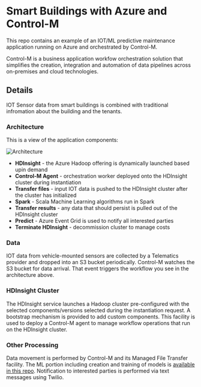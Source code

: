 # **Smart Buildings with Azure and Control-M**

This repo contains an example of an IOT/ML predictive maintenance application running on Azure and orchestrated by Control-M.

Control-M is a business application workfow orchestration solution that simplifies the creation, integration and automation of data pipelines across on-premises and cloud technologies.

## Details
IOT Sensor data from smart buildings is combined with traditional infromation about the building and the tenants.
 
### **Architecture**
This is a view of the application components:

![Architecture](Images/SmartBuildingArchitecture.png)

 - **HDInsight** - the Azure Hadoop offering is dynamically launched based upin demand
 - **Control-M Agent** - orchestration worker deployed onto the HDInsight cluster during instantiation
 - **Transfer files** - input IOT data is pushed to the HDInsight cluster after the cluster has initialized
 - **Spark** - Scala Machine Learning algorithms run in Spark
 - **Transfer results** - any data that should persist is pulled out of the HDInsight cluster 
 - **Predict** - Azure Event Grid is used to notify all interested parties
 - **Terminate HDInsight** - decommission cluster to manage costs

### Data
IOT data from vehicle-mounted sensors are collected by a Telematics provider and dropped into an S3 bucket periodically. Control-M watches the S3 bucket for data arrival. That event triggers the workflow you see in the architecture above.
### HDInsight Cluster 
The HDInsight service launches a Hadoop cluster pre-configured with the selected components/versions selected during the instantiation request. A bootstrap mechanism is provided to add custom components. This facility is used to deploy a Control-M agent to manage workflow operations that run on the HDInsight cluster.
### Other Processing
Data movement is performed by Control-M and its Managed File Transfer facility. 
The ML portion including creation and training of models is [available in this repo](https://github.com/werowe/preventiveMaintenanceLogitReg).
Notification to interested parties is performed via text messages using Twilio.